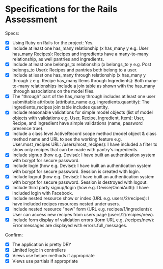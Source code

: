 # Specifications for the Rails Assessment

Specs:
- [x] Using Ruby on Rails for the project: Yes.
- [x] Include at least one has_many relationship (x has_many y e.g. User has_many Recipes): Recipes and ingredients have a many-to-many relationship, as well pantries and ingredients.
- [x] Include at least one belongs_to relationship (x belongs_to y e.g. Post belongs_to User): Recipes and pantries both belong to a user.
- [x] Include at least one has_many through relationship (x has_many y through z e.g. Recipe has_many Items through Ingredients): Both many-to-many relationships include a join table as shown with the has_many :through associations on the model files.
- [x] The "through" part of the has_many through includes at least one user submittable attribute (attribute_name e.g. ingredients.quantity): The ingredients_recipes join table includes quantity.
- [x] Include reasonable validations for simple model objects (list of model objects with validations e.g. User, Recipe, Ingredient, Item): User, Recipe, and Ingredient have simple validations (name, password presence true).
- [x] Include a class level ActiveRecord scope method (model object & class method name and URL to see the working feature e.g. User.most_recipes URL: /users/most_recipes): I have included a filter to show only recipes that can be made with pantry's ingredients.
- [x] Include signup (how e.g. Devise): I have built an authentication system with bcrypt for secure password. 
- [x] Include login (how e.g. Devise): I have built an authentication system with bcrypt for secure password. Session is created with login.
- [x] Include logout (how e.g. Devise): I have built an authentication system with bcrypt for secure password. Session is destroyed with logout.
- [x] Include third party signup/login (how e.g. Devise/OmniAuth): I have included login with Facebook.
- [x] Include nested resource show or index (URL e.g. users/2/recipes): I have included recipes resources nested under users. 
- [x] Include nested resource "new" form (URL e.g. recipes/1/ingredients): User can access new recipes from users page (users/2/recipes/new).
- [x] Include form display of validation errors (form URL e.g. /recipes/new): Error messages are displayed with errors.full_messages.

Confirm:
- [x] The application is pretty DRY
- [x] Limited logic in controllers
- [x] Views use helper methods if appropriate
- [x] Views use partials if appropriate